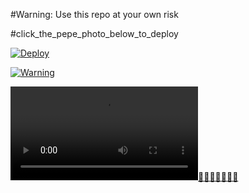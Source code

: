 #Warning: Use this repo at your own risk

#click_the_pepe_photo_below_to_deploy

[![Deploy](https://telegra.ph/file/e30939254c9ece5233ee0.jpg)](https://heroku.com/deploy)

[![Warning](https://telegra.ph/file/286423143f2648748fc7c.jpg)](https://telegra.ph/file/9c4ab0d3edb3fdd6d17e5.mp4 "CopyLeft Credit Video")

![](https://telegra.ph/file/9c4ab0d3edb3fdd6d17e5.mp4)[👑👑👑👑👑👑👑](https://telegram.dog/Three_Cube_TeKnoways)
